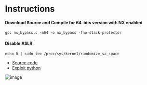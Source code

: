 # Instructions

#### Download Source and Compile for 64-bits version with NX enabled

```
gcc nx_bypass.c -m64 -o nx_bypass -fno-stack-protector
```
#### Disable ASLR
```
echo 0 | sudo tee /proc/sys/kernel/randomize_va_space
```

* [Source code](https://raw.githubusercontent.com/Vsmzin/pwning/main/buffer_overflow/bypass_nx_64-bits/bypass_nx_64-bits.c)
* [Exploit python](https://raw.githubusercontent.com/Vsmzin/pwning/main/buffer_overflow/bypass_nx_64-bits/exploit_bypass_nx-64-bits.py)


![image](https://github.com/Vsmzin/pwning/assets/65165845/098f767f-34d0-4272-80a6-606a9c859cb2)
